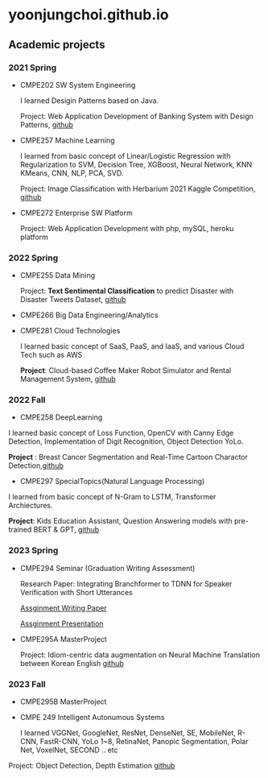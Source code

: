 # yoonjungchoi.github.io


## Academic projects

### 2021 Spring
  - CMPE202 SW System Engineering

    I learned Desigin Patterns based on Java.
    
    Project: Web Application Development of Banking System with Design Patterns, [github](https://github.com/gopinathsjsu/team-project-team7)
  
  - CMPE257 Machine Learning

    I learned from basic concept of Linear/Logistic Regression with Regularization to SVM, Decision Tree, XGBoost, Neural Network, KNN KMeans, CNN, NLP, PCA, SVD.
  
    Project: Image Classification with Herbarium 2021 Kaggle Competition, [github](https://github.com/YoonjungChoi/CMPE257_ML_study)
  
  - CMPE272 Enterprise SW Platform

    Project: Web Application Development with php, mySQL, heroku platform

### 2022 Spring
  - CMPE255 Data Mining

    Project: **Text Sentimental Classification** to predict Disaster with Disaster Tweets Dataset, [github](https://github.com/YoonjungChoi/CMPE255_TEAM10_TextClassification)
    
  - CMPE266 Big Data Engineering/Analytics
    
  - CMPE281 Cloud Technologies

    I learned basic concept of SaaS, PaaS, and IaaS, and various Cloud Tech such as AWS

    **Project**: Cloud-based Coffee Maker Robot Simulator and Rental Management System, [github](https://github.com/jxdev8/cmpe281-team12)

    
### 2022 Fall
  -  CMPE258 DeepLearning
  
  I learned basic concept of Loss Function, OpenCV with Canny Edge Detection, Implementation of Digit Recognition, Object Detection YoLo.
    
  **Project** : Breast Cancer Segmentation and Real-Time Cartoon Charactor Detection,[github](https://github.com/YoonjungChoi/CMPE258DL_ObjectDetectionSegmentation_study)

  -  CMPE297 SpecialTopics(Natural Language Processing)

  I learned from basic concept of N-Gram to LSTM, Transformer Archiectures.

  **Project**: Kids Education Assistant, Question Answering models with pre-trained BERT & GPT, [github](https://github.com/YoonjungChoi/CMPE297_NLP_Project)
    
### 2023 Spring

  - CMPE294 Seminar (Graduation Writing Assessment)

    Research Paper: Integrating Branchformer to TDNN for Speaker Verification with Short Utterances

    [Assginment Writing Paper](https://docs.google.com/document/d/1BXaL0LAPz1MHoS11NeYz2x31wwuQSXr1/edit?usp=sharing&ouid=118008271487839144751&rtpof=true&sd=true)

    [Assginment Presentation](https://docs.google.com/presentation/d/1fNJT8LObsgKFw70Lyjt4TH47tQSFHRIDlhC9DDK-D9g/edit?usp=sharing)

  - CMPE295A MasterProject

    Project: Idiom-centric data augmentation on Neural Machine Translation between Korean English [github](https://github.com/YoonjungChoi/CMPE295_NMT_Project/tree/main)

### 2023 Fall

  - CMPE295B MasterProject
    
  - CMPE 249 Intelligent Autonumous Systems

    I learned VGGNet, GoogleNet, ResNet, DenseNet, SE, MobileNet, R-CNN, FastR-CNN, YoLo 1~8, RetinaNet, Panopic Segmentation, Polar Net, VoxelNet, SECOND .. etc
  
  Project: Object Detection, Depth Estimation [github](https://github.com/YoonjungChoi/CMPE249_IntelligentAutonomousSystems_Study)
    
